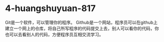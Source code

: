 # 4-huangshuyuan-817
Git是一个软件，可以管理你的程序。
Github是一个网站，程序员可以在github上建立一个网上的仓库，将自己所写程序的代码提交上去，别人可以看你的代码，你也可以去看别人的代码，方便程序员互相交流学习。
